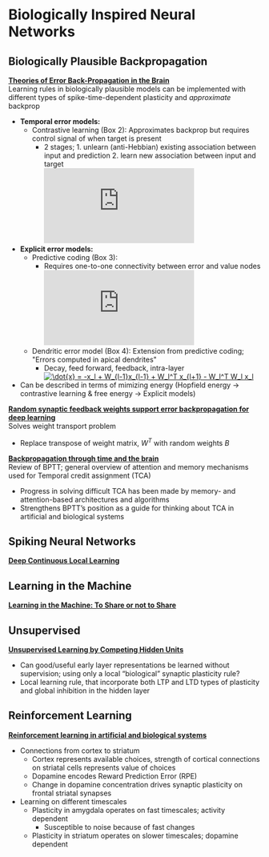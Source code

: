 # Biologically Inspired Neural Networks

## Biologically Plausible Backpropagation  
**[Theories of Error Back-Propagation in the Brain](https://www.sciencedirect.com/science/article/pii/S1364661319300129)**  
Learning rules in biologically plausible models can be implemented with different types of spike-time-dependent plasticity and *approximate* backprop
* **Temporal error models:** 
  * Contrastive learning (Box 2): Approximates backprop but requires control signal of when target is present
    * 2 stages; 1. unlearn (anti-Hebbian) existing association between input and prediction 2. learn new association between input and target  
    ![](https://latex.codecogs.com/gif.latex?%5Ccenter%20%5CDelta%20W%20%5Csim%20%28t%20-%20x_L%29x%5ET_%7BL-1%7D%20%3D%20-%20x_L%20x%5ET_%7BL-1%7D%20&plus;%20t%20x%5ET_%7BL-1%7D%20%5Cnewline%20%5Ccenter%20%5CDelta%20W%20%5Csim%20%5Cdelta_L%20x%5ET_%7BL-1%7D)
* **Explicit error models:** 
  * Predictive coding (Box 3): 
    * Requires one-to-one connectivity between error and value nodes  
    ![](https://latex.codecogs.com/gif.latex?%5Ctext%7BError%20Node%3A%20%7D%20%5Cdelta_l%20%3D%20x_l%20-%20W_%7Bl-1%7D%20x_%7Bl-1%7D%20%5Cnewline%20%5Ctext%7BValue%20Node%3A%20%7D%5Cdot%7Bx%7D%20%3D%20-%20%5Cdelta_l%20&plus;%20W_l%5ET%20%5Cdelta_%7Bl&plus;1%7D)
  * Dendritic error model (Box 4): Extension from predictive coding; "Errors computed in apical dendrites"
    * Decay, feed forward, feedback, intra-layer  
    <a href="https://www.codecogs.com/eqnedit.php?latex=\dot{x}&space;=&space;-x_l&space;&plus;&space;W_{l-1}x_{l-1}&space;&plus;&space;W_l^T&space;x_{l&plus;1}&space;-&space;W_l^T&space;W_l&space;x_l" target="_blank"><img src="https://latex.codecogs.com/gif.latex?\dot{x}&space;=&space;-x_l&space;&plus;&space;W_{l-1}x_{l-1}&space;&plus;&space;W_l^T&space;x_{l&plus;1}&space;-&space;W_l^T&space;W_l&space;x_l" title="\dot{x} = -x_l + W_{l-1}x_{l-1} + W_l^T x_{l+1} - W_l^T W_l x_l" /></a>
* Can be described in terms of mimizing energy (Hopfield energy &rarr; contrastive learning & free energy &rarr; Explicit models)
    
**[Random synaptic feedback weights support error backpropagation for deep learning](https://www.nature.com/articles/ncomms13276)**  
Solves weight transport problem
* Replace transpose of weight matrix, *W<sup>T</sup>* with random weights *B*

**[Backpropagation through time and the brain](https://reader.elsevier.com/reader/sd/pii/S0959438818302009?token=5BD5FEC9246457E7B82A1D05CF9552D0A225AB8D2019AAA0B40DCC24F5578198F246669B22A804E1B99C966BAA4EF6C6)**  
Review of BPTT; general overview of attention and memory mechanisms used for Temporal credit assignment (TCA)
* Progress in solving difficult TCA has been made by memory- and attention-based architectures and algorithms
* Strengthens BPTT’s position as a guide for thinking about TCA in artificial and biological systems


## Spiking Neural Networks
**[Deep Continuous Local Learning]()**

## Learning in the Machine
**[Learning in the Machine: To Share or not to Share]()**

## Unsupervised
**[Unsupervised Learning by Competing Hidden Units](https://arxiv.org/pdf/1806.10181.pdf)**  
* Can good/useful early layer representations be learned without supervision; using only a local “biological” synaptic plasticity rule?
* Local learning rule, that incorporate both LTP and LTD types of plasticity and global inhibition in the hidden layer

## Reinforcement Learning
**[Reinforcement learning in artificial and biological systems](https://www.nature.com/articles/s42256-019-0025-4#ref-CR69)**
* Connections from cortex to striatum
  * Cortex represents available choices, strength of cortical connections on striatal cells represents value of choices
  * Dopamine encodes Reward Prediction Error (RPE)
  * Change in dopamine concentration drives synaptic plasticity on frontal striatal synapses
* Learning on different timescales
  * Plasticity in amygdala operates on fast timescales; activity dependent
    * Susceptible to noise because of fast changes
  * Plasticity in striatum operates on slower timescales; dopamine dependent

